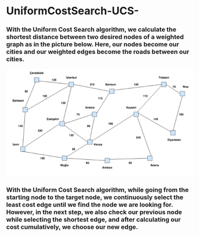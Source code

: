 # UniformCostSearch-UCS-
### With the Uniform Cost Search algorithm, we calculate the shortest distance between two desired nodes of a weighted graph as in the picture below. Here, our nodes become our cities and our weighted edges become the roads between our cities. </br>
![UML](https://github.com/KeremTAN/UniformCostSearch-UCS-/blob/master/img/cities.png)

### With the Uniform Cost Search algorithm, while going from the starting node to the target node, we continuously select the least cost edge until we find the node we are looking for. However, in the next step, we also check our previous node while selecting the shortest edge, and after calculating our cost cumulatively, we choose our new edge.
